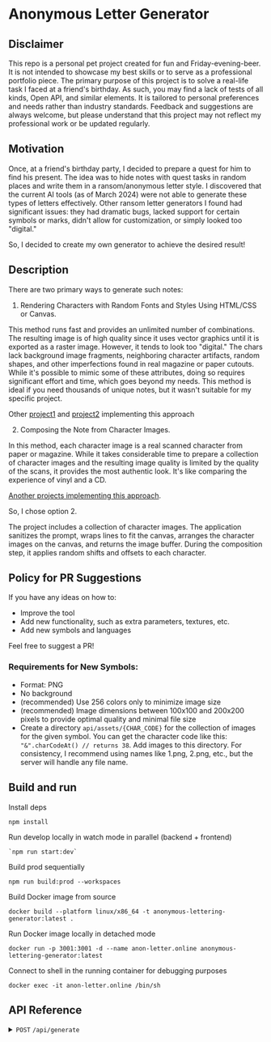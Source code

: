 # Anonymous Letter Generator

## Disclaimer

This repo is a personal pet project created for fun and Friday-evening-beer. It is not intended to showcase my best skills or to serve as a professional portfolio piece. The primary purpose of this project is to solve a real-life task I faced at a friend's birthday. As such, you may find a lack of tests of all kinds, Open API, and similar elements. It is tailored to personal preferences and needs rather than industry standards. Feedback and suggestions are always welcome, but please understand that this project may not reflect my professional work or be updated regularly.

## Motivation

Once, at a friend's birthday party, I decided to prepare a quest for him to find his present. The idea was to hide notes with quest tasks in random places and write them in a ransom/anonymous letter style. I discovered that the current AI tools (as of March 2024) were not able to generate these types of letters effectively. Other ransom letter generators I found had significant issues: they had dramatic bugs, lacked support for certain symbols or marks, didn't allow for customization, or simply looked too "digital."

So, I decided to create my own generator to achieve the desired result!

## Description

There are two primary ways to generate such notes:

1. Rendering Characters with Random Fonts and Styles Using HTML/CSS or Canvas.

This method runs fast and provides an unlimited number of combinations. The resulting image is of high quality since it uses vector graphics until it is exported as a raster image. However, it tends to look too "digital." The chars lack background image fragments, neighboring character artifacts, random shapes, and other imperfections found in real magazine or paper cutouts. While it's possible to mimic some of these attributes, doing so requires significant effort and time, which goes beyond my needs. This method is ideal if you need thousands of unique notes, but it wasn't suitable for my specific project.

Other [project1](https://codepen.io/breathing/full/eYdmXby) and [project2](https://www.ransomizer.com/) implementing this approach

2. Composing the Note from Character Images.

In this method, each character image is a real scanned character from paper or magazine. While it takes considerable time to prepare a collection of character images and the resulting image quality is limited by the quality of the scans, it provides the most authentic look. It's like comparing the experience of vinyl and a CD.

[Another projects implementing this approach](https://jenniferdewalt.com/ransom_note/page).

So, I chose option 2.

The project includes a collection of character images. The application sanitizes the prompt, wraps lines to fit the canvas, arranges the character images on the canvas, and returns the image buffer. During the composition step, it applies random shifts and offsets to each character.

## Policy for PR Suggestions
If you have any ideas on how to:

- Improve the tool
- Add new functionality, such as extra parameters, textures, etc.
- Add new symbols and languages

Feel free to suggest a PR!

### Requirements for New Symbols:
- Format: PNG
- No background
- (recommended) Use 256 colors only to minimize image size
- (recommended) Image dimensions between 100x100 and 200x200 pixels to provide optimal quality and minimal file size
- Create a directory `api/assets/{CHAR_CODE}` for the collection of images for the given symbol. You can get the character code like this: `"&".charCodeAt() // returns 38`. Add images to this directory. For consistency, I recommend using names like 1.png, 2.png, etc., but the server will handle any file name.

## Build and run

Install deps
```
npm install
```

Run develop locally in watch mode in parallel (backend + frontend)
```
`npm run start:dev`
```

Build prod sequentially
```
npm run build:prod --workspaces
```

Build Docker image from source
```
docker build --platform linux/x86_64 -t anonymous-lettering-generator:latest .
```

Run Docker image locally in detached mode
```
docker run -p 3001:3001 -d --name anon-letter.online anonymous-lettering-generator:latest
```

Connect to shell in the running container for debugging purposes
```
docker exec -it anon-letter.online /bin/sh
```

## API Reference

<details>
<summary><code>POST</code> <code>/api/generate</code></summary>

Payload
```json
{
    "prompt": "text of my ransom letter",
    "transparent": false,
    "lineSpacingFactor": 0.2, // 0 - 1
    "letterSpacingFactor": 0.2,
    "positionRandomOffsetFactor": 0.2,
    "rotationRandomDegreeFactor": 0.2,
    "sizeRandomFactor": 0.2
}
```

Response is a base64 encoded PNG image.

// TODO: adjust client for mobile devices